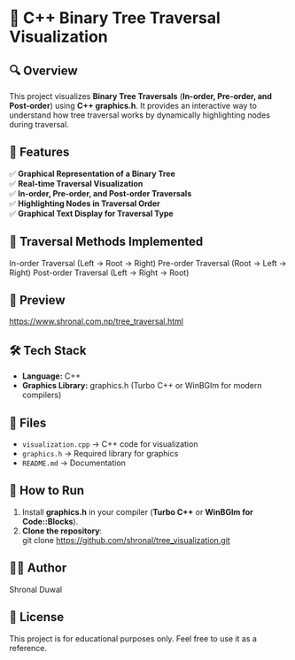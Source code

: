 # 🌳 C++ Binary Tree Traversal Visualization  

## 🔍 Overview  
This project visualizes **Binary Tree Traversals** (**In-order, Pre-order, and Post-order**) using **C++ graphics.h**. It provides an interactive way to understand how tree traversal works by dynamically highlighting nodes during traversal.  

## 🎨 Features  
✅ **Graphical Representation of a Binary Tree**  
✅ **Real-time Traversal Visualization**  
✅ **In-order, Pre-order, and Post-order Traversals**  
✅ **Highlighting Nodes in Traversal Order**  
✅ **Graphical Text Display for Traversal Type**  

## 📌 Traversal Methods Implemented
In-order Traversal (Left → Root → Right)
Pre-order Traversal (Root → Left → Right)
Post-order Traversal (Left → Right → Root)

## 📸 Preview
https://www.shronal.com.np/tree_traversal.html

## 🛠 Tech Stack  
- **Language:** C++  
- **Graphics Library:** graphics.h (Turbo C++ or WinBGIm for modern compilers)  

## 📂 Files  
- `visualization.cpp` → C++ code for visualization  
- `graphics.h` → Required library for graphics  
- `README.md` → Documentation  

## 🚀 How to Run  
1. Install **graphics.h** in your compiler (**Turbo C++** or **WinBGIm for Code::Blocks**).  
2. **Clone the repository**:  
   git clone https://github.com/shronal/tree_visualization.git

 ## 👨‍💻 Author
Shronal Duwal

 ## 📜 License
This project is for educational purposes only. Feel free to use it as a reference.

